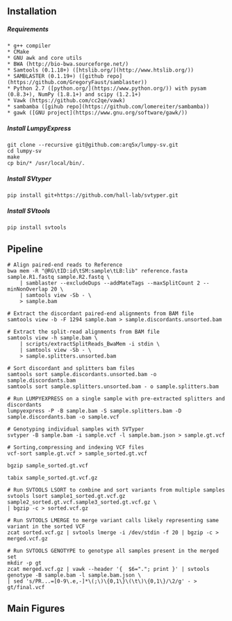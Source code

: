 ## Installation

##### Requirements
    * g++ compiler
    * CMake
    * GNU awk and core utils
    * BWA (http://bio-bwa.sourceforge.net/)
    * Samtools (0.1.18+) ([htslib.org/](http://www.htslib.org/))
    * SAMBLASTER (0.1.19+) ([github repo](https://github.com/GregoryFaust/samblaster))
    * Python 2.7 ([python.org/](https://www.python.org/)) with pysam (0.8.3+), NumPy (1.8.1+) and scipy (1.2.1+)
    * Vawk (https://github.com/cc2qe/vawk)
    * sambamba ([gihub repo](https://github.com/lomereiter/sambamba))
    * gawk ([GNU project](https://www.gnu.org/software/gawk/))

##### Install LumpyExpress
```
git clone --recursive git@github.com:arq5x/lumpy-sv.git
cd lumpy-sv
make
cp bin/* /usr/local/bin/.
```
##### Install SVtyper
```
pip install git+https://github.com/hall-lab/svtyper.git
```
##### Install SVtools
```
pip install svtools
```

## Pipeline

```
# Align paired-end reads to Reference
bwa mem -R "@RG\tID:id\tSM:sample\tLB:lib" reference.fasta sample.R1.fastq sample.R2.fastq \
    | samblaster --excludeDups --addMateTags --maxSplitCount 2 --minNonOverlap 20 \
    | samtools view -Sb - \
    > sample.bam

# Extract the discordant paired-end alignments from BAM file
samtools view -b -F 1294 sample.bam > sample.discordants.unsorted.bam

# Extract the split-read alignments from BAM file
samtools view -h sample.bam \
    | scripts/extractSplitReads_BwaMem -i stdin \
    | samtools view -Sb - \
    > sample.splitters.unsorted.bam

# Sort discordant and splitters bam files
samtools sort sample.discordants.unsorted.bam -o sample.discordants.bam
samtools sort sample.splitters.unsorted.bam - o sample.splitters.bam

# Run LUMPYEXPRESS on a single sample with pre-extracted splitters and discordants
lumpyexpress -P -B sample.bam -S sample.splitters.bam -D sample.discordants.bam -o sample.vcf
    
# Genotyping individual samples with SVTyper
svtyper -B sample.bam -i sample.vcf -l sample.bam.json > sample.gt.vcf

# Sorting,compressing and indexing VCF files
vcf-sort sample.gt.vcf > sample_sorted.gt.vcf

bgzip sample_sorted.gt.vcf

tabix sample_sorted.gt.vcf.gz

# Run SVTOOLS LSORT to combine and sort variants from multiple samples
svtools lsort sample1_sorted.gt.vcf.gz sample2_sorted.gt.vcf.sample3_sorted.gt.vcf.gz \
| bgzip -c > sorted.vcf.gz

# Run SVTOOLS LMERGE to merge variant calls likely representing same variant in the sorted VCF
zcat sorted.vcf.gz | svtools lmerge -i /dev/stdin -f 20 | bgzip -c > merged.vcf.gz

# Run SVTOOLS GENOTYPE to genotype all samples present in the merged set
mkdir -p gt
zcat merged.vcf.gz | vawk --header '{  $6="."; print }' | svtools genotype -B sample.bam -l sample.bam.json \
| sed 's/PR...=[0-9\.e,-]*\(;\)\{0,1\}\(\t\)\{0,1\}/\2/g' - > gt/final.vcf

```

## Main Figures 

```

```

